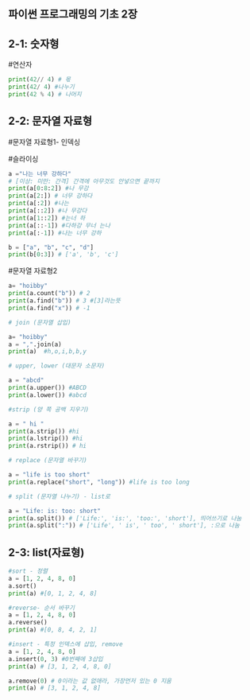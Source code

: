 ## 파이썬 프로그래밍의 기초 2장

## 2-1: 숫자형

#연산자
``` python
print(42// 4) # 몫
print(42/ 4) #나누기
print(42 % 4) # 나머지
```

## 2-2: 문자열 자료형

#문자열 자료형1- 인덱싱

#슬라이싱
``` python
a ="나는 너무 강하다"
# [이상: 미만: 간격] 간격에 아무것도 안넣으면 끝까지
print(a[0:8:2]) #나 무강
print(a[2:]) # 너무 강하다
print(a[:2]) #나는
print(a[::2]) #나 무강다
print(a[1::2]) #는너 하
print(a[::-1]) #다하강 무너 는나
print(a[:-1]) #나는 너무 강하

b = ["a", "b", "c", "d"] 
print(b[0:3]) # ['a', 'b', 'c']
```
#문자열 자료형2

``` python
a= "hoibby"
print(a.count("b")) # 2
print(a.find("b")) # 3 #[3]라는뜻
print(a.find("x")) # -1
```
``` python
# join (문자열 삽입)

a= "hoibby"
a = ",".join(a)
print(a)  #h,o,i,b,b,y
```
``` python
# upper, lower (대문자 소문자)

a = "abcd"
print(a.upper()) #ABCD
print(a.lower()) #abcd
```
``` python
#strip (양 쪽 공백 지우기)

a = " hi "
print(a.strip()) #hi
print(a.lstrip()) #hi
print(a.rstrip()) # hi
```
``` python
# replace (문자열 바꾸기)

a = "life is too short"
print(a.replace("short", "long")) #life is too long
```
``` python
# split (문자열 나누기) - list로

a = "Life: is: too: short"
print(a.split()) # ['Life:', 'is:', 'too:', 'short'], 띄어쓰기로 나눔
print(a.split(":")) # ['Life', ' is', ' too', ' short'], :으로 나눔

```
## 2-3: list(자료형)
``` python
#sort - 정렬
a = [1, 2, 4, 8, 0]
a.sort()
print(a) #[0, 1, 2, 4, 8]
```
``` python
#reverse- 순서 바꾸기
a = [1, 2, 4, 8, 0]
a.reverse()
print(a) #[0, 8, 4, 2, 1]
```
``` python
#insert - 특정 인덱스에 삽입, remove
a = [1, 2, 4, 8, 0]
a.insert(0, 3) #0번째에 3삽입
print(a) # [3, 1, 2, 4, 8, 0]

a.remove(0) # 0이라는 값 없애라, 가장먼저 있는 0 지움
print(a) # [3, 1, 2, 4, 8]

```


